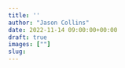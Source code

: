 ```yaml
---
title: ''
author: "Jason Collins"
date: 2022-11-14 09:00:00+00:00
draft: true
images: [""]
slug:
---
```

